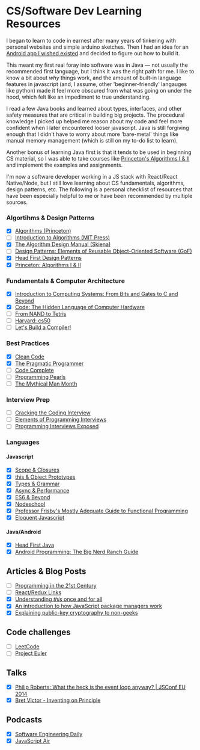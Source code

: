 # CS/Software Dev Learning Resources
I began to learn to code in earnest after many years of tinkering with personal websites and simple arduino sketches. Then I had an idea for an [Android app I wished existed](https://play.google.com/store/apps/details?id=com.danielmerrill.defind&hl=en&pcampaignid=MKT-Other-global-all-co-prtnr-py-PartBadge-Mar2515-1) and decided to figure out how to build it.

This meant my first real foray into software was in Java — not usually the recommended first language, but I think it was the right path for me. I like to know a bit about _why_ things work, and the amount of built-in language features in javascript (and, I assume, other 'beginner-friendly' langauges like python) made it feel more obscured from what was going on under the hood, which felt like an impediment to true understanding. 

I read a few Java books and learned about types, interfaces, and other safety measures that are critical in building big projects. The procedural knowledge I picked up helped me reason about my code and feel more confident when I later encountered looser javascript. Java is still forgiving enough that I didn't have to worry about more 'bare-metal' things like manual memory management (which is still on my to-do list to learn).

Another bonus of learning Java first is that it tends to be used in beginning CS material, so I was able to take courses like [Princeton's Algorithms I & II](https://www.coursera.org/learn/algorithms-part1) and implement the examples and assignments.

I'm now a software developer working in a JS stack with React/React Native/Node, but I still love learning about CS fundamentals, algorithms, design patterns, etc. The following is a personal checklist of resources that have been especially helpful to me or have been recommended by multiple sources.

### Algortihms & Design Patterns
- [x] [Algorithms (Princeton)](https://www.amazon.com/Algorithms-4th-Robert-Sedgewick/dp/032157351X/ref=sr_1_1?ie=UTF8&qid=1487191473&sr=8-1&keywords=algorithms+sedgewick)
- [ ] [Introduction to Algorithms (MIT Press)](https://www.amazon.com/Introduction-Algorithms-3rd-MIT-Press/dp/0262033844/ref=sr_1_1?ie=UTF8&qid=1487191546&sr=8-1&keywords=algorithms+MIT)
- [x] [The Algorithm Design Manual (Skiena)](https://www.amazon.com/Algorithm-Design-Manual-Steven-Skiena/dp/1848000693)
- [ ] [Design Patterns: Elements of Reusable Object-Oriented Software (GoF)](https://www.amazon.com/Design-Patterns-Elements-Reusable-Object-Oriented/dp/0201633612/ref=sr_1_1?s=books&ie=UTF8&qid=1486752102&sr=1-1&keywords=design+patterns)
- [x] [Head First Design Patterns](https://www.amazon.com/Head-First-Design-Patterns-Brain-Friendly/dp/0596007124)
- [x] [Princeton: Algorithms I & II](https://www.coursera.org/learn/algorithms-part1)

### Fundamentals & Computer Architecture
- [x] [Introduction to Computing Systems: From Bits and Gates to C and Beyond](https://www.amazon.com/Introduction-Computing-Systems-Gates-Beyond/dp/0072467509/ref=sr_1_1?s=books&ie=UTF8&qid=1486664659&sr=1-1&keywords=from+bits+to+gates)
- [x] [Code: The Hidden Language of Computer Hardware](https://www.amazon.com/Code-Language-Computer-Hardware-Software/dp/0735611319)
- [ ] [From NAND to Tetris](https://www.coursera.org/learn/build-a-computer)
- [ ] [Harvard: cs50](https://www.edx.org/course/introduction-computer-science-harvardx-cs50x)
- [ ] [Let's Build a Compiler!](http://compilers.iecc.com/crenshaw/)

### Best Practices
- [x] [Clean Code](https://www.amazon.com/Clean-Code-Handbook-Software-Craftsmanship/dp/0132350882)
- [x] [The Pragmatic Programmer](https://www.amazon.com/Pragmatic-Programmer-Journeyman-Master/dp/020161622X/ref=pd_sbs_14_t_1?_encoding=UTF8&psc=1&refRID=J5R0F4PC8XBE3TTZDP6Z)
- [ ] [Code Complete](https://www.amazon.com/Code-Complete-Practical-Handbook-Construction/dp/0735619670)
- [ ] [Programming Pearls](https://www.amazon.com/Programming-Pearls-2nd-Jon-Bentley/dp/0201657880)
- [ ] [The Mythical Man Month](https://www.amazon.com/Mythical-Man-Month-Software-Engineering-Anniversary/dp/0201835959/ref=sr_1_1?ie=UTF8&qid=1487142293&sr=8-1&keywords=mythical+man+month)

### Interview Prep
- [ ] [Cracking the Coding Interview](https://www.amazon.com/Cracking-Coding-Interview-Programming-Questions/dp/0984782850/ref=pd_sim_14_1?_encoding=UTF8&pd_rd_i=0984782850&pd_rd_r=TJPH4FD1QV5TSGXKJMNH&pd_rd_w=jx4ta&pd_rd_wg=A0Wqa&psc=1&refRID=TJPH4FD1QV5TSGXKJMNH)
- [ ] [Elements of Programming Interviews](https://www.amazon.com/Elements-Programming-Interviews-Insiders-Guide/dp/1479274836)
- [ ] [Programming Interviews Exposed](https://www.amazon.com/Programming-Interviews-Exposed-Secrets-Landing/dp/1118261364/ref=pd_sbs_14_t_0?_encoding=UTF8&psc=1&refRID=AYJYGYBBJQ9DFRY2YZW7)

### Languages
#### Javascript
- [x] [Scope & Closures](https://github.com/getify/You-Dont-Know-JS/blob/master/scope%20&%20closures/README.md#you-dont-know-js-scope--closures)
- [x] [this & Object Prototypes](https://github.com/getify/You-Dont-Know-JS/blob/master/this%20&%20object%20prototypes/README.md#you-dont-know-js-this--object-prototypes)
- [x] [Types & Grammar](https://github.com/getify/You-Dont-Know-JS/blob/master/types%20&%20grammar/README.md#you-dont-know-js-types--grammar)
- [x] [Async & Performance](https://github.com/getify/You-Dont-Know-JS/blob/master/async%20&%20performance/README.md#you-dont-know-js-async--performance)
- [x] [ES6 & Beyond](https://github.com/getify/You-Dont-Know-JS/blob/master/es6%20&%20beyond/README.md#you-dont-know-js-es6--beyond)
- [x] [Nodeschool](https://nodeschool.io/)
- [x] [Professor Frisby's Mostly Adequate Guide to Functional Programming](https://drboolean.gitbooks.io/mostly-adequate-guide/content/)
- [x] [Eloquent Javascript](http://eloquentjavascript.net/)

#### Java/Android
- [x] [Head First Java](https://www.amazon.com/Head-First-Java-Kathy-Sierra/dp/0596009208/ref=pd_sbs_14_t_1?_encoding=UTF8&psc=1&refRID=CRZ192X55A2DSC25MA4Q)
- [x] [Android Programming: The Big Nerd Ranch Guide](https://www.bignerdranch.com/books/android-programming/)

## Articles & Blog Posts
- [ ] [Programming in the 21st Century](http://prog21.dadgum.com/)
- [ ] [React/Redux Links](https://github.com/markerikson/react-redux-links)
- [x] [Understanding _this_ once and for all](https://journeyintojavascript.quora.com/understanding-this-once-and-for-all)
- [x] [An introduction to how JavaScript package managers work](https://medium.freecodecamp.com/javascript-package-managers-101-9afd926add0a#.4fa1bk7eu)
- [x] [Explaining public-key cryptography to non-geeks](https://medium.com/@vrypan/explaining-public-key-cryptography-to-non-geeks-f0994b3c2d5#.sx0wi3jis)

## Code challenges
- [ ] [LeetCode](http://www.leetcode.com)
- [ ] [Project Euler](http://www.projecteuler.net)

## Talks
- [x] [Philip Roberts: What the heck is the event loop anyway? | JSConf EU 2014](https://www.youtube.com/watch?v=8aGhZQkoFbQ)
- [x] [Bret Victor - Inventing on Principle](https://vimeo.com/36579366)

## Podcasts
- [x] [Software Engineering Daily](http://www.softwareengineeringdaily.com)
- [x] [JavaScript Air](https://javascriptair.com/)
